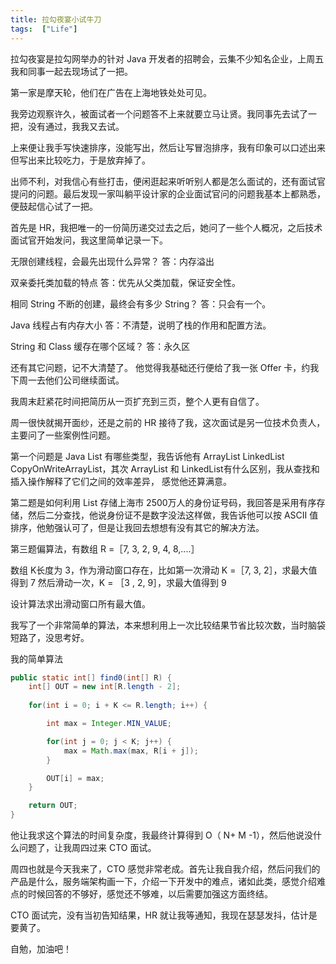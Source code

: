 ```yaml
---
title: 拉勾夜宴小试牛刀
tags:  ["Life"]
---
```


拉勾夜宴是拉勾网举办的针对 Java 开发者的招聘会，云集不少知名企业，上周五我和同事一起去现场试了一把。

第一家是摩天轮，他们在广告在上海地铁处处可见。

我旁边观察许久，被面试者一个问题答不上来就要立马让贤。我同事先去试了一把，没有通过，我我又去试。

上来便让我手写快速排序，没能写出，然后让写冒泡排序，我有印象可以口述出来但写出来比较吃力，于是放弃掉了。

出师不利，对我信心有些打击，便闲逛起来听听别人都是怎么面试的，还有面试官提问的问题。最后发现一家叫躺平设计家的企业面试官问的问题我基本上都熟悉，便鼓起信心试了一把。

首先是 HR，我把唯一的一份简历递交过去之后，她问了一些个人概况，之后技术面试官开始发问，我这里简单记录一下。

无限创建线程，会最先出现什么异常？
答：内存溢出

双亲委托类加载的特点
答：优先从父类加载，保证安全性。

相同 String 不断的创建，最终会有多少 String？
答：只会有一个。

Java 线程占有内存大小
答：不清楚，说明了栈的作用和配置方法。

String 和 Class 缓存在哪个区域？
答：永久区

还有其它问题，记不大清楚了。 他觉得我基础还行便给了我一张 Offer 卡，约我下周一去他们公司继续面试。

我周末赶紧花时间把简历从一页扩充到三页，整个人更有自信了。

周一很快就揭开面纱，还是之前的 HR 接待了我，这次面试是另一位技术负责人，主要问了一些案例性问题。

第一个问题是 Java List 有哪些类型，我告诉他有 ArrayList LinkedList CopyOnWriteArrayList，其次 ArrayList 和 LinkedList有什么区别，我从查找和插入操作解释了它们之间的效率差异， 感觉他还算满意。

第二题是如何利用 List 存储上海市 2500万人的身份证号码，我回答是采用有序存储，然后二分查找，他说身份证不是数字没法这样做，我告诉他可以按 ASCII 值排序，他勉强认可了，但是让我回去想想有没有其它的解决方法。

第三题偏算法，有数组 R =［7, 3, 2, 9, 4, 8,....］

数组 K长度为 3，作为滑动窗口存在，比如第一次滑动 K =［7, 3, 2］，求最大值得到 7
然后滑动一次，K = ［3 , 2, 9］，求最大值得到 9

设计算法求出滑动窗口所有最大值。

我写了一个非常简单的算法，本来想利用上一次比较结果节省比较次数，当时脑袋短路了，没思考好。

我的简单算法
```java
public static int[] find0(int[] R) {
    int[] OUT = new int[R.length - 2];
    
    for(int i = 0; i + K <= R.length; i++) {

        int max = Integer.MIN_VALUE;

        for(int j = 0; j < K; j++) {
            max = Math.max(max, R[i + j]);
        }

        OUT[i] = max;
    }

    return OUT;
}
```

他让我求这个算法的时间复杂度，我最终计算得到 O（ N+ M -1），然后他说没什么问题了，让我周四过来 CTO 面试。

周四也就是今天我来了，CTO 感觉非常老成。首先让我自我介绍，然后问我们的产品是什么，服务端架构画一下，介绍一下开发中的难点，诸如此类，感觉介绍难点的时候回答的不够好，感觉还不够难，以后需要加强这方面终结。

CTO 面试完，没有当初告知结果，HR 就让我等通知，我现在瑟瑟发抖，估计是要黄了。

自勉，加油吧！
